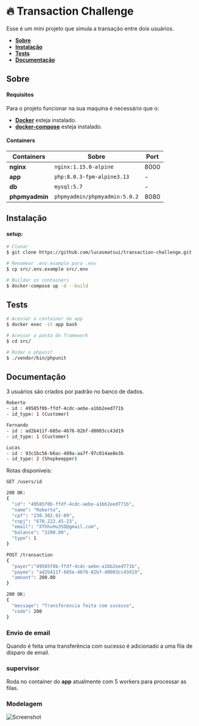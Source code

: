 
# :fire: Transaction Challenge


Esse é um mini projeto que simula a transação entre dois usuários.

* **[Sobre](#sobre)**
* **[Instalação](#instalação)**
* **[Tests](#tests)**
* **[Documentação](#documentação)**

## Sobre

#### Requisitos

Para o projeto funcionar na sua maquina é necessário que o:

- **[Docker](https://www.docker.com/)** esteja instalado.
- **[docker-compose](https://docs.docker.com/compose/)** esteja instalado.

#### Containers

| Containers             | Sobre                | Port |
|-----------------------|----------------------|------|
| **nginx** | `nginx:1.15.0-alpine` | 8000 |
| **app** | `php:8.0.3-fpm-alpine3.13` | - |
| **db** | `mysql:5.7` | - |
| **phpmyadmin** | `phpmyadmin/phpmyadmin:5.0.2` | 8080 |

## Instalação

#### setup:

```bash
# Clonar
$ git clone https://github.com/lucasmatsui/transaction-challenge.git

# Renomear .env.example para .env
$ cp src/.env.example src/.env

# Buildar os containers
$ docker-compose up -d --build
```

## Tests

```bash
# Acessar o container do app
$ docker exec -it app bash

# Acessar a pasta do framework
$ cd src/

# Rodar o phpunit
$ ./vendor/bin/phpunit
```

## Documentação

3 usuários são criados por padrão no banco de dados.

```bash
Roberto
- id : 49585f0b-ffdf-4cdc-aebe-a1bb2eed771b
- id_type: 1 (Customer)

Fernando
- id : ad2b411f-685e-4676-82bf-d0003cc43d19
- id_type: 1 (Customer)

Lucas
- id : 93c1bc56-b6ac-489a-aa7f-97c014ae8e3b
- id_type: 2 (Shopkeepper)
```
Rotas disponíveis:

```bash
GET /users/id

200 OK: 
{
  "id": "49585f0b-ffdf-4cdc-aebe-a1bb2eed771b",
  "name": "Roberto",
  "cpf": "230.302.92-09",
  "cnpj": "670.222.45-23",
  "email": "XThhvHu35D@gmail.com",
  "balance": "3200.00",
  "type": 1
}
```

```bash
POST /transaction
{
  "payer":"49585f0b-ffdf-4cdc-aebe-a1bb2eed771b",
  "payee": "ad2b411f-685e-4676-82bf-d0003cc43d19",
  "amount": 200.00
}

200 OK:
{
  "message": "Transferencia feita com sucesso",
  "code": 200
}
```

### Envio de email

Quando é feita uma transferência com sucesso é adicionado a uma fila de disparo de email.

### supervisor

Roda no container do **app** atualmente com 5 workers para processar as filas.

### Modelagem
![Screenshot](https://user-images.githubusercontent.com/31348487/119587783-c35f7a80-bda5-11eb-8e54-57215d313b8f.png)

